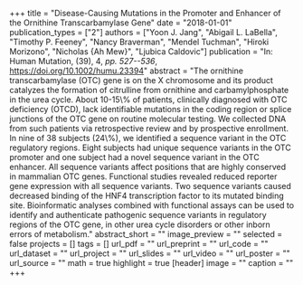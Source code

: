 +++
title = "Disease-Causing Mutations in the Promoter and Enhancer of the Ornithine Transcarbamylase Gene"
date = "2018-01-01"
publication_types = ["2"]
authors = ["Yoon J. Jang", "Abigail L. LaBella", "Timothy P. Feeney", "Nancy Braverman", "Mendel Tuchman", "Hiroki Morizono", "Nicholas {Ah Mew}", "Ljubica Caldovic"]
publication = "In: Human Mutation, (39), 4, _pp. 527--536_, https://doi.org/10.1002/humu.23394"
abstract = "The ornithine transcarbamylase (OTC) gene is on the X chromosome and its product catalyzes the formation of citrulline from ornithine and carbamylphosphate in the urea cycle. About 10-15\\% of patients, clinically diagnosed with OTC deficiency (OTCD), lack identifiable mutations in the coding region or splice junctions of the OTC gene on routine molecular testing. We collected DNA from such patients via retrospective review and by prospective enrollment. In nine of 38 subjects (24\\%), we identified a sequence variant in the OTC regulatory regions. Eight subjects had unique sequence variants in the OTC promoter and one subject had a novel sequence variant in the OTC enhancer. All sequence variants affect positions that are highly conserved in mammalian OTC genes. Functional studies revealed reduced reporter gene expression with all sequence variants. Two sequence variants caused decreased binding of the HNF4 transcription factor to its mutated binding site. Bioinformatic analyses combined with functional assays can be used to identify and authenticate pathogenic sequence variants in regulatory regions of the OTC gene, in other urea cycle disorders or other inborn errors of metabolism."
abstract_short = ""
image_preview = ""
selected = false
projects = []
tags = []
url_pdf = ""
url_preprint = ""
url_code = ""
url_dataset = ""
url_project = ""
url_slides = ""
url_video = ""
url_poster = ""
url_source = ""
math = true
highlight = true
[header]
image = ""
caption = ""
+++
